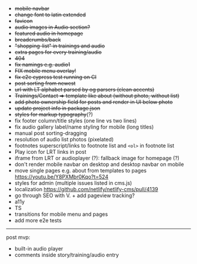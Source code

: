 * ~~mobile navbar~~
* ~~change font to latin extended~~
* ~~favicon~~
* ~~audio images in Audio section?~~
* ~~featured audio in homepage~~
* ~~breadcrumbs/back~~
* ~~"shopping-list" in trainings and audio~~
* ~~extra pages for every training/audio~~
* ~~404~~
* ~~fix namings e.g. audio1~~
* ~~FIX mobile menu overlay!~~
* ~~fix e2e cypress test running on CI~~
* ~~post sorting from newest~~
* ~~url with LT alphabet parsed by og parsers (clean accents)~~
* ~~Trainings/Contact => template like about (without photo, without list)~~
* ~~add photo ownership field for posts and render in UI below photo~~
* ~~update project info in package.json~~
* ~~styles for markup typography~~(?)
* fix footer column/title styles (one line vs two lines)
* fix audio gallery label/name styling for mobile (long titles)
* manual post sorting-dragging
* resolution of audio list photos (pixelated)
* footnotes superscript/links to footnote list and `<ol>` in footnote list
* Play icon for LRT links in post
* iframe from LRT or audioplayer (?): fallback image for homepage (?)
* don't render mobile navbar on desktop and desktop navbar on mobile
* move single pages e.g. about from templates to pages https://youtu.be/Y8PXMbr0Kqo?t=524
* styles for admin (multiple issues listed in cms.js)
* localization https://github.com/netlify/netlify-cms/pull/4139
* go through SEO with V. + add pageview tracking?
* a11y
* TS
* transitions for mobile menu and pages
* add more e2e tests
---
post mvp:
* built-in audio player
* comments inside story/training/audio entry
